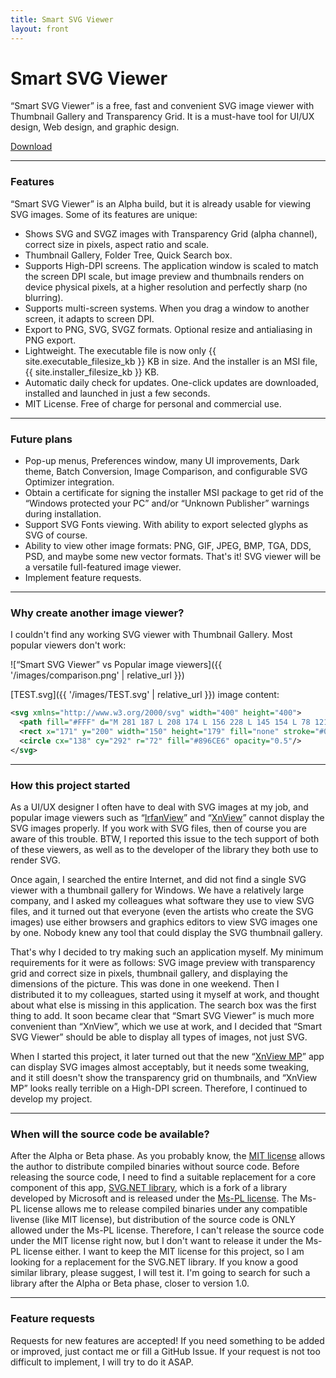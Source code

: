 ```yaml
---
title: Smart SVG Viewer
layout: front
---
```


# Smart SVG Viewer

“Smart SVG Viewer” is a free, fast and convenient SVG image viewer with Thumbnail Gallery and Transparency Grid. It is a must-have tool for UI/UX design, Web design, and graphic design.

<a class="btn" href="{{ '/download/' | relative_url }}">Download</a>

- - - -
### Features

“Smart SVG Viewer” is an Alpha build, but it is already usable for viewing SVG images. Some of its features are unique:
- Shows SVG and SVGZ images with Transparency Grid (alpha channel), correct size in pixels, aspect ratio and scale.
- Thumbnail Gallery, Folder Tree, Quick Search box.
- Supports High-DPI screens. The application window is scaled to match the screen DPI scale, but image preview and thumbnails renders on device physical pixels, at a higher resolution and perfectly sharp (no blurring).
- Supports multi-screen systems. When you drag a window to another screen, it adapts to screen DPI.
- Export to PNG, SVG, SVGZ formats. Optional resize and antialiasing in PNG export.
- Lightweight. The executable file is now only {{ site.executable_filesize_kb }} KB in size. And the installer is an MSI file, {{ site.installer_filesize_kb }} KB.
- Automatic daily check for updates. One-click updates are downloaded, installed and launched in just a few seconds.
- MIT License. Free of charge for personal and commercial use.

- - - -
### Future plans

- Pop-up menus, Preferences window, many UI improvements, Dark theme, Batch Conversion, Image Comparison, and configurable SVG Optimizer integration.
- Obtain a certificate for signing the installer MSI package to get rid of the “Windows protected your PC” and/or “Unknown Publisher” warnings during installation.
- Support SVG Fonts viewing. With ability to export selected glyphs as SVG of course.
- Ability to view other image formats: PNG, GIF, JPEG, BMP, TGA, DDS, PSD, and maybe some new vector formats. That's it! SVG viewer will be a versatile full-featured image viewer.
- Implement feature requests.

- - - -
### Why create another image viewer?
I couldn't find any working SVG viewer with Thumbnail Gallery. Most popular viewers don't work:

![“Smart SVG Viewer” vs Popular image viewers]({{ '/images/comparison.png' | relative_url }})

[TEST.svg]({{ '/images/TEST.svg' | relative_url }}) image content:
```xml
<svg xmlns="http://www.w3.org/2000/svg" width="400" height="400">
  <path fill="#FFF" d="M 281 187 L 208 174 L 156 228 L 145 154 L 78 121 L 145 88 L 156 14 L 208 67 L 281 55 L 246 121 Z"/>
  <rect x="171" y="200" width="150" height="179" fill="none" stroke="#000" stroke-width="10" stroke-opacity="0.25" vector-effect="non-scaling-stroke"/>
  <circle cx="138" cy="292" r="72" fill="#896CE6" opacity="0.5"/>
</svg>
```

- - - -
### How this project started
As a UI/UX designer I often have to deal with SVG images at my job, and popular image viewers such as “[IrfanView](https://www.irfanview.com/)” and “[XnView](https://www.xnview.com/en/xnview/)” cannot display the SVG images properly. If you work with SVG files, then of course you are aware of this trouble. BTW, I reported this issue to the tech support of both of these viewers, as well as to the developer of the library they both use to render SVG.

Once again, I searched the entire Internet, and did not find a single SVG viewer with a thumbnail gallery for Windows. We have a relatively large company, and I asked my colleagues what software they use to view SVG files, and it turned out that everyone (even the artists who create the SVG images) use either browsers and graphics editors to view SVG images one by one. Nobody knew any tool that could display the SVG thumbnail gallery.

That's why I decided to try making such an application myself. My minimum requirements for it were as follows: SVG image preview with transparency grid and correct size in pixels, thumbnail gallery, and displaying the dimensions of the picture. This was done in one weekend. Then I distributed it to my colleagues, started using it myself at work, and thought about what else is missing in this application. The search box was the first thing to add. It soon became clear that “Smart SVG Viewer” is much more convenient than “XnView”, which we use at work, and I decided that “Smart SVG Viewer” should be able to display all types of images, not just SVG.

When I started this project, it later turned out that the new “[XnView MP](https://www.xnview.com/en/xnviewmp/)” app can display SVG images almost acceptably, but it needs some tweaking, and it still doesn't show the transparency grid on thumbnails, and “XnView MP” looks really terrible on a High-DPI screen. Therefore, I continued to develop my project.

- - - -
### When will the source code be available?

After the Alpha or Beta phase. As you probably know, the [MIT license](/SmartSvgViewer/license/) allows the author to distribute compiled binaries without source code. Before releasing the source code, I need to find a suitable replacement for a core component of this app, [SVG.NET library](https://github.com/vvvv/SVG), which is a fork of a library developed by Microsoft and is released under the [Ms-PL license](https://raw.githubusercontent.com/vvvv/SVG/master/license.txt). The Ms-PL license allows me to release compiled binaries under any compatible livense (like MIT license), but distribution of the source code is ONLY allowed under the Ms-PL license. Therefore, I can't release the source code under the MIT license right now, but I don't want to release it under the Ms-PL license either. I want to keep the MIT license for this project, so I am looking for a replacement for the SVG.NET library. If you know a good similar library, please suggest, I will test it. I'm going to search for such a library after the Alpha or Beta phase, closer to version 1.0.

- - - -
### Feature requests

Requests for new features are accepted! If you need something to be added or improved, just contact me or fill a GitHub Issue. If your request is not too difficult to implement, I will try to do it ASAP.
